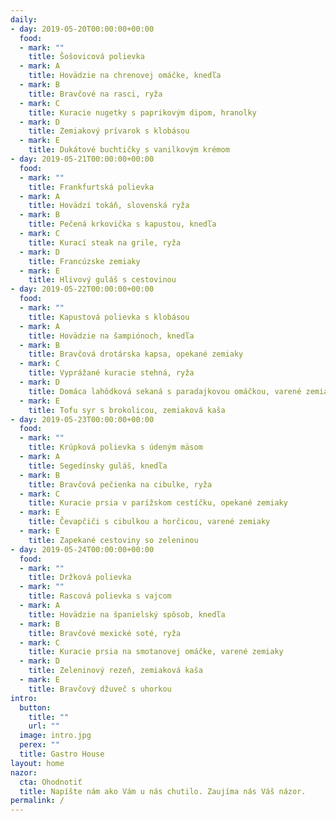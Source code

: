 ```yaml
---
daily:
- day: 2019-05-20T00:00:00+00:00
  food:
  - mark: ""
    title: Šošovicová polievka
  - mark: A
    title: Hovädzie na chrenovej omáčke, knedľa
  - mark: B
    title: Bravčové na rasci, ryža
  - mark: C
    title: Kuracie nugetky s paprikovým dipom, hranolky
  - mark: D
    title: Zemiakový prívarok s klobásou
  - mark: E
    title: Dukátové buchtičky s vanilkovým krémom
- day: 2019-05-21T00:00:00+00:00
  food:
  - mark: ""
    title: Frankfurtská polievka
  - mark: A
    title: Hovädzí tokáň, slovenská ryža
  - mark: B
    title: Pečená krkovička s kapustou, knedľa
  - mark: C
    title: Kurací steak na grile, ryža
  - mark: D
    title: Francúzske zemiaky
  - mark: E
    title: Hlivový guláš s cestovinou
- day: 2019-05-22T00:00:00+00:00
  food:
  - mark: ""
    title: Kapustová polievka s klobásou
  - mark: A
    title: Hovädzie na šampiónoch, knedľa
  - mark: B
    title: Bravčová drotárska kapsa, opekané zemiaky
  - mark: C
    title: Vyprážané kuracie stehná, ryža
  - mark: D
    title: Domáca lahôdková sekaná s paradajkovou omáčkou, varené zemiaky
  - mark: E
    title: Tofu syr s brokolicou, zemiaková kaša
- day: 2019-05-23T00:00:00+00:00
  food:
  - mark: ""
    title: Krúpková polievka s údeným mäsom
  - mark: A
    title: Segedínsky guláš, knedľa
  - mark: B
    title: Bravčová pečienka na cibulke, ryža
  - mark: C
    title: Kuracie prsia v parížskom cestíčku, opekané zemiaky
  - mark: E
    title: Čevapčiči s cibulkou a horčicou, varené zemiaky
  - mark: E
    title: Zapekané cestoviny so zeleninou
- day: 2019-05-24T00:00:00+00:00
  food:
  - mark: ""
    title: Držková polievka
  - mark: ""
    title: Rascová polievka s vajcom
  - mark: A
    title: Hovädzie na španielský spôsob, knedľa
  - mark: B
    title: Bravčové mexické soté, ryža
  - mark: C
    title: Kuracie prsia na smotanovej omáčke, varené zemiaky
  - mark: D
    title: Zeleninový rezeň, zemiaková kaša
  - mark: E
    title: Bravčový džuveč s uhorkou
intro:
  button:
    title: ""
    url: ""
  image: intro.jpg
  perex: ""
  title: Gastro House
layout: home
nazor:
  cta: Ohodnotiť
  title: Napíšte nám ako Vám u nás chutilo. Zaujíma nás Váš názor.
permalink: /
---
```

